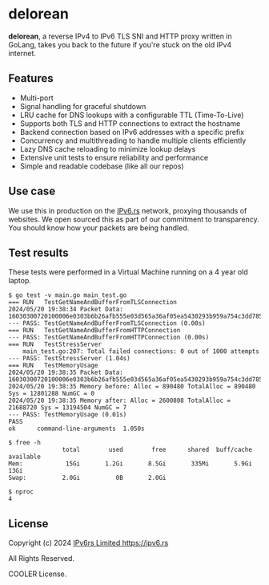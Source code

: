 # delorean

**delorean**, a reverse IPv4 to IPv6 TLS SNI and HTTP proxy written in GoLang, takes you back to the future if you're stuck on the old IPv4 internet.

## Features

- Multi-port
- Signal handling for graceful shutdown
- LRU cache for DNS lookups with a configurable TTL (Time-To-Live)
- Supports both TLS and HTTP connections to extract the hostname
- Backend connection based on IPv6 addresses with a specific prefix
- Concurrency and multithreading to handle multiple clients efficiently
- Lazy DNS cache reloading to minimize lookup delays
- Extensive unit tests to ensure reliability and performance
- Simple and readable codebase (like all our repos)

## Use case

We use this in production on the [IPv6.rs](https://ipv6.rs) network, proxying thousands of websites. We open sourced this as part of our commitment to transparency. You should know how your packets are being handled.

## Test results

These tests were performed in a Virtual Machine running on a 4 year old laptop.

```
$ go test -v main.go main_test.go
=== RUN   TestGetNameAndBufferFromTLSConnection
2024/05/20 19:38:34 Packet Data: 16030300720100006e0303b6b26afb555e03d565a36af05ea5430293b959a754c3dd78575834c582fd53d1000004000100ff010000410000000e000c00000f7777772e6578616d706c652e636f6d000d0020001e060106020603050105020503040104020403030103020303020102020203000f000101
--- PASS: TestGetNameAndBufferFromTLSConnection (0.00s)
=== RUN   TestGetNameAndBufferFromHTTPConnection
--- PASS: TestGetNameAndBufferFromHTTPConnection (0.00s)
=== RUN   TestStressServer
    main_test.go:207: Total failed connections: 0 out of 1000 attempts
--- PASS: TestStressServer (1.04s)
=== RUN   TestMemoryUsage
2024/05/20 19:38:35 Packet Data: 16030300720100006e0303b6b26afb555e03d565a36af05ea5430293b959a754c3dd78575834c582fd53d1000004000100ff010000410000000e000c00000f7777772e6578616d706c652e636f6d000d0020001e060106020603050105020503040104020403030103020303020102020203000f000101
2024/05/20 19:38:35 Memory before: Alloc = 890480 TotalAlloc = 890480 Sys = 12801288 NumGC = 0
2024/05/20 19:38:35 Memory after: Alloc = 2600808 TotalAlloc = 21688720 Sys = 13194504 NumGC = 7
--- PASS: TestMemoryUsage (0.01s)
PASS
ok  	command-line-arguments	1.050s
```

```
$ free -h
               total        used        free      shared  buff/cache   available
Mem:            15Gi       1.2Gi       8.5Gi       335Mi       5.9Gi        13Gi
Swap:          2.0Gi          0B       2.0Gi
```

```
$ nproc
4
```

## License

Copyright (c) 2024 [IPv6rs Limited <https://ipv6.rs>](https://ipv6.rs)

All Rights Reserved.

COOLER License.


